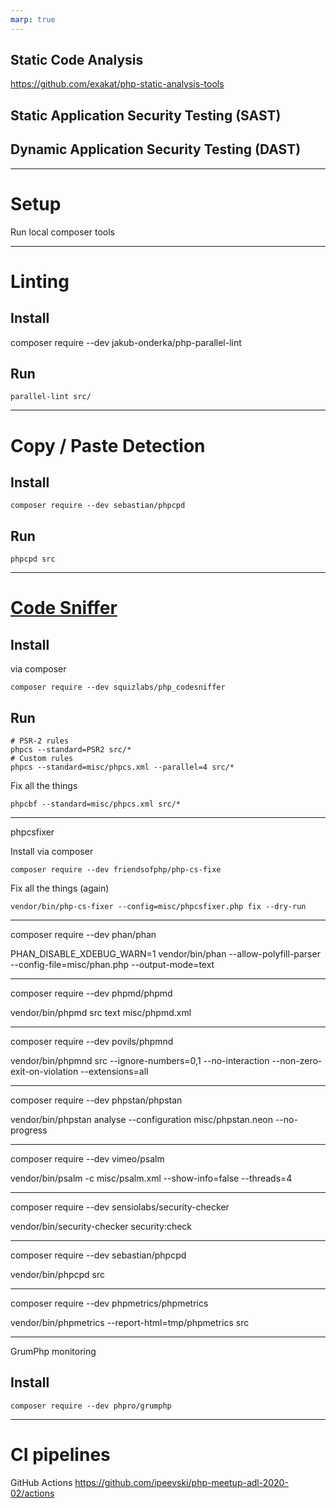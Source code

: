 ```yaml
---
marp: true
---
```


## Static Code Analysis

https://github.com/exakat/php-static-analysis-tools

## Static Application Security Testing (SAST)

## Dynamic Application Security Testing (DAST)

---
# Setup
Run local composer tools

---

# Linting

## Install
composer require --dev jakub-onderka/php-parallel-lint

## Run
```
parallel-lint src/
```

---

# Copy / Paste Detection

## Install
```
composer require --dev sebastian/phpcpd
```

## Run

```
phpcpd src
```

---

# [Code Sniffer](https://github.com/squizlabs/PHP_CodeSniffer)

## Install
via composer
```
composer require --dev squizlabs/php_codesniffer
```

## Run
```
# PSR-2 rules
phpcs --standard=PSR2 src/*
# Custom rules
phpcs --standard=misc/phpcs.xml --parallel=4 src/*
```

Fix all the things
```
phpcbf --standard=misc/phpcs.xml src/*
```
---

phpcsfixer

Install
via composer
```
composer require --dev friendsofphp/php-cs-fixe
```

Fix all the things (again)
```
vendor/bin/php-cs-fixer --config=misc/phpcsfixer.php fix --dry-run
```


---

composer require --dev phan/phan

PHAN_DISABLE_XDEBUG_WARN=1 vendor/bin/phan --allow-polyfill-parser --config-file=misc/phan.php --output-mode=text

---

composer require --dev phpmd/phpmd

vendor/bin/phpmd src text misc/phpmd.xml

---

composer require --dev povils/phpmnd

vendor/bin/phpmnd src --ignore-numbers=0,1 --no-interaction --non-zero-exit-on-violation --extensions=all

---

composer require --dev phpstan/phpstan

vendor/bin/phpstan analyse --configuration misc/phpstan.neon --no-progress

---

composer require --dev vimeo/psalm

vendor/bin/psalm -c misc/psalm.xml --show-info=false --threads=4

---

composer require --dev sensiolabs/security-checker

vendor/bin/security-checker security:check

---

composer require --dev sebastian/phpcpd

vendor/bin/phpcpd src

---

composer require --dev phpmetrics/phpmetrics

vendor/bin/phpmetrics --report-html=tmp/phpmetrics src

---
GrumPhp monitoring

## Install
```
composer require --dev phpro/grumphp
```

---
# CI pipelines
GitHub Actions
https://github.com/ipeevski/php-meetup-adl-2020-02/actions
